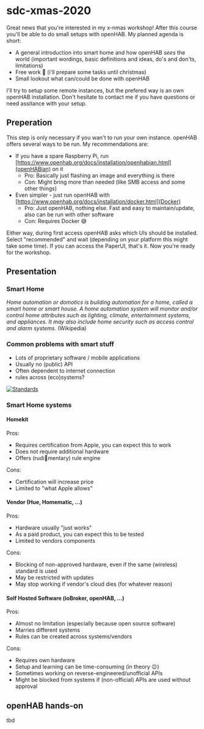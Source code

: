 # sdc-xmas-2020

Great news that you're interested in my x-nmas workshop! After this course you'll be able to do small setups with openHAB. My planned agenda is short:

- A general introduction into smart home and how openHAB *sees* the world (important wordings, basic definitions and ideas, do's and don'ts, limitations)
- Free work 🕺 (i'll prepare some tasks until christmas)
- Small lookout what can/could be done with openHAB

I'll try to setup some remote instances, but the prefered way is an own openHAB installation. Don't hesitate to contact me if you have questions or need assitance with your setup.

## Preperation

This step is only necessary if you wan't to run your own instance. openHAB offers several ways to be run. My recommendations are:

- If you have a spare Raspberry Pi, run [https://www.openhab.org/docs/installation/openhabian.html](openHABian) on it
  - Pro: Basically just flashing an image and everything is there
  - Con: Might bring more than needed (like SMB access and some other things)
- Even simpler - just run openHAB with [https://www.openhab.org/docs/installation/docker.html](Docker)
  - Pro: Just openHAB, nothing else. Fast and easy to maintain/update, also can be run with other software
  - Con: Requires Docker 😅

Either way, during first access openHAB asks which UIs should be installed. Select "recommended" and wait (depending on your platform this might take some time). If you can access the PaperUI, that's it. Now you're ready for the workshop.

## Presentation

### Smart Home
*Home automation or domotics is building automation for a home, called a smart home or smart house. A home automation system will monitor and/or control home attributes such as lighting, climate, entertainment systems, and appliances. It may also include home security such as access control and alarm systems.* (Wikipedia)

### Common problems with smart stuff
- Lots of proprietary software / mobile applications
- Usually no (public) API
- Often dependent to internet connection
- rules across (eco)systems?

[![Standards](https://imgs.xkcd.com/comics/standards.png)](https://xkcd.com/927/)

### Smart Home systems

#### Homekit

Pros:
- Requires certification from Apple, you can expect this to work
- Does not require additional hardware
- Offers (rudi🍻mentary) rule engine

Cons:
- Certification will increase price
- Limited to "what Apple allows"

#### Vendor (Hue, Homematic, ...)

Pros:
- Hardware usually "just works"
- As a paid product, you can expect this to be tested
- Limited to vendors components

Cons:
- Blocking of non-approved hardware, even if the same (wireless) standard is used
- May be restricted with updates
- May stop working if vendor's cloud dies (for whatever reason)

#### Self Hosted Software (ioBroker, openHAB, ...)

Pros:
- Almost no limitation (especially because open source software)
- Marries different systems
- Rules can be created across systems/vendors

Cons:
- Requires own hardware
- Setup and learning can be time-consuming (in theory 😉)
- Sometimes working on reverse-engineered/unofficial APIs
- Might be blocked from systems if (non-official) APIs are used without approval

## openHAB hands-on

tbd
